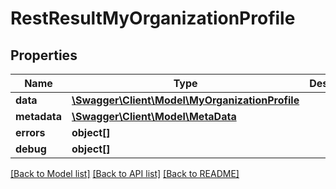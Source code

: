 # RestResultMyOrganizationProfile

## Properties
Name | Type | Description | Notes
------------ | ------------- | ------------- | -------------
**data** | [**\Swagger\Client\Model\MyOrganizationProfile**](MyOrganizationProfile.md) |  | [optional] 
**metadata** | [**\Swagger\Client\Model\MetaData**](MetaData.md) |  | [optional] 
**errors** | **object[]** |  | [optional] 
**debug** | **object[]** |  | [optional] 

[[Back to Model list]](../README.md#documentation-for-models) [[Back to API list]](../README.md#documentation-for-api-endpoints) [[Back to README]](../README.md)


